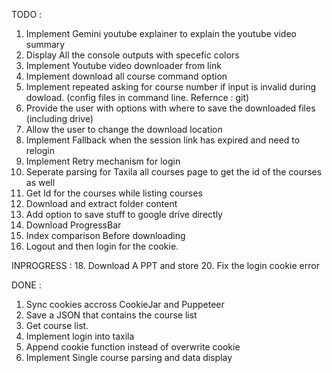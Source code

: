 TODO :
1. Implement Gemini youtube explainer to explain the youtube video summary
2. Display All the console outputs with specefic colors
3. Implement Youtube video downloader from link
4. Implement download all course command option
5. Implement repeated asking for course number if input is invalid during dowload.
   (config files in command line. Refernce : git)
6. Provide the user with options with where to save the downloaded files (including drive)
7. Allow the user to change the download location
9. Implement Fallback when the session link has expired and need to relogin
12. Implement Retry mechanism for login
13. Seperate parsing for Taxila all courses page to get the id of the courses as well
14. Get Id for the courses while listing courses
15. Download and extract folder content
16. Add option to save stuff to google drive directly
17. Download ProgressBar
19. Index comparison Before downloading
21. Logout and then login for the cookie.

INPROGRESS :
18. Download A PPT and store
20. Fix the login cookie error 

DONE :
1. Sync cookies accross CookieJar and Puppeteer
1. Save a JSON that contains the course list
2. Get course list.
11. Implement login into taxila
10. Append cookie function instead of overwrite cookie
8. Implement Single course parsing and data display